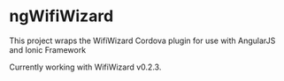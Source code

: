 # ngWifiWizard

This project wraps the WifiWizard Cordova plugin for use with AngularJS and Ionic Framework

Currently working with WifiWizard v0.2.3.